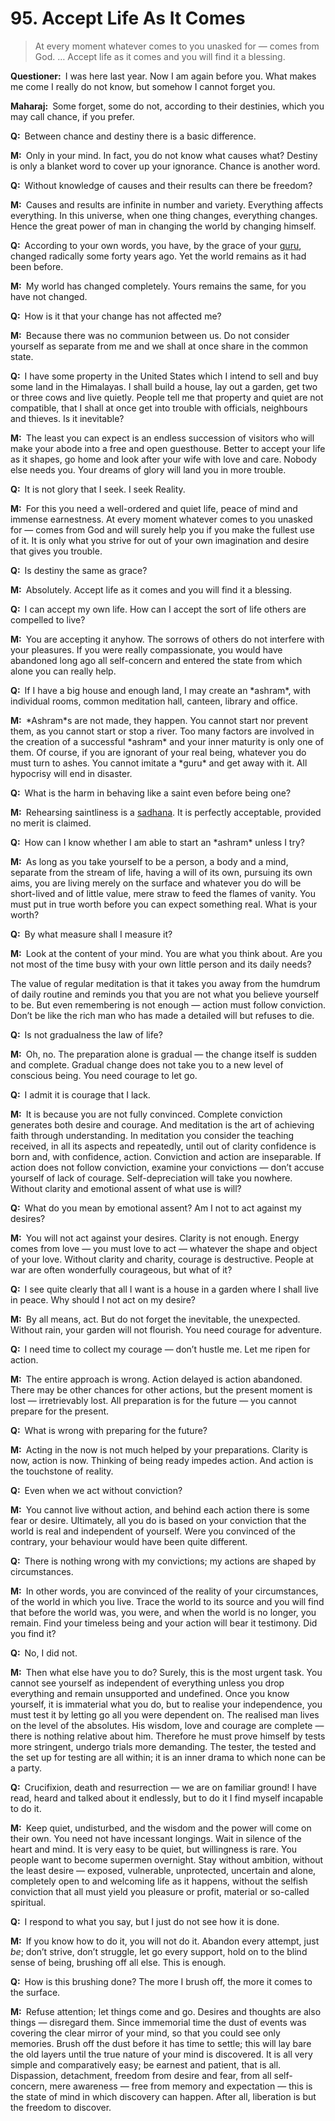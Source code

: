 # 95. Accept Life As It Comes

>At every moment whatever comes to you unasked for — comes from God. … Accept life as it comes and you will find it a blessing.</p>

<p><b>Questioner:</b> I was here last year. Now I am again before you. What makes me come I really do not 
know, but somehow I cannot forget you.</p>

<p><b>Maharaj:</b> Some forget, some do not, according to their destinies, which you may call chance, if you 
prefer.</p>

<p><b>Q:</b> Between chance and destiny there is a basic difference.</p>

<p><b>M:</b> Only in your mind. In fact, you do not know what causes what? Destiny is only a blanket word to 
cover up your ignorance. Chance is another word.</p>

<p><b>Q:</b> Without knowledge of causes and their results can there be freedom?</p>

<p><b>M:</b> Causes and results are infinite in number and variety. Everything affects everything. In this 
universe, when one thing changes, everything changes. Hence the great power of man in changing 
the world by changing himself.</p>

<p><b>Q:</b> According to your own words, you have, by the grace of your <a href="Spiritual teacher, preceptor.">guru</a>, changed radically some forty years ago. Yet the world remains as it had been before.</p>

<p><b>M:</b> My world has changed completely. Yours remains the same, for you have not changed.</p>

<p><b>Q:</b> How is it that your change has not affected me?</p>

<p><b>M:</b> Because there was no communion between us. Do not consider yourself as separate from me 
and we shall at once share in the common state.</p>

<p><b>Q:</b> I have some property in the United States which I intend to sell and buy some land in the 
Himalayas. I shall build a house, lay out a garden, get two or three cows and live quietly. People tell 
me that property and quiet are not compatible, that I shall at once get into trouble with officials, 
neighbours and thieves. Is it inevitable?</p>

<p><b>M:</b> The least you can expect is an endless succession of visitors who will make your abode into a 
free and open guesthouse. Better to accept your life as it shapes, go home and look after your wife 
with love and care. Nobody else needs you. Your dreams of glory will land you in more trouble. </p>

<p><b>Q:</b> It is not glory that I seek. I seek Reality.</p>

<p><b>M:</b> For this you need a well-ordered and quiet life, peace of mind and immense earnestness. At 
every moment whatever comes to you unasked for — comes from God and will surely help you if you 
make the fullest use of it. It is only what you strive for out of your own imagination and desire that
gives you trouble.</p>

<p><b>Q:</b> Is destiny the same as grace?</p>

<p><b>M:</b> Absolutely. Accept life as it comes and you will find it a blessing.</p>

<p><b>Q:</b> I can accept my own life. How can I accept the sort of life others are compelled to live?</p>

<p><b>M:</b> You are accepting it anyhow. The sorrows of others do not interfere with your pleasures. If you 
were really compassionate, you would have abandoned long ago all self-concern and entered the 
state from which alone you can really help.</p>

<p><b>Q:</b> If I have a big house and enough land, I may create an *ashram*, with individual rooms, common
meditation hall, canteen, library and office.</p>

<p><b>M:</b> *Ashram*s are not made, they happen. You cannot start nor prevent them, as you cannot start or 
stop a river. Too many factors are involved in the creation of a successful *ashram* and your inner 
maturity is only one of them. Of course, if you are ignorant of your real being, whatever you do must 
turn to ashes. You cannot imitate a *guru* and get away with it. All hypocrisy will end in disaster.</p>

<p><b>Q:</b> What is the harm in behaving like a saint even before being one?</p>

<p><b>M:</b> Rehearsing saintliness is a <a href="The practice which produces success, <em>siddhi</em>.">sadhana</a>. It is perfectly acceptable, provided no merit is claimed.</p>

<p><b>Q:</b> How can I know whether I am able to start an *ashram* unless I try?</p>

<p><b>M:</b> As long as you take yourself to be a person, a body and a mind, separate from the stream of 
life, having a will of its own, pursuing its own aims, you are living merely on the surface and 
whatever you do will be short-lived and of little value, mere straw to feed the flames of vanity. You 
must put in true worth before you can expect something real. What is your worth?</p>

<p><b>Q:</b> By what measure shall I measure it?</p>

<p><b>M:</b> Look at the content of your mind. You are what you think about. Are you not most of the time 
busy with your own little person and its daily needs?

The value of regular meditation is that it takes you away from the humdrum of daily routine and 
reminds you that you are not what you believe yourself to be. But even remembering is not enough 
— action must follow conviction. Don’t be like the rich man who has made a detailed will but refuses 
to die.</p>

<p><b>Q:</b> Is not gradualness the law of life?</p>

<p><b>M:</b> Oh, no. The preparation alone is gradual — the change itself is sudden and complete. Gradual 
change does not take you to a new level of conscious being. You need courage to let go.</p>

<p><b>Q:</b> I admit it is courage that I lack.</p>

<p><b>M:</b> It is because you are not fully convinced. Complete conviction generates both desire and 
courage. And meditation is the art of achieving faith through understanding. In meditation you 
consider the teaching received, in all its aspects and repeatedly, until out of clarity confidence is 
born and, with confidence, action. Conviction and action are inseparable. If action does not follow 
conviction, examine your convictions — don’t accuse yourself of lack of courage. Self-depreciation will 
take you nowhere. Without clarity and emotional assent of what use is will?</p>

<p><b>Q:</b> What do you mean by emotional assent? Am I not to act against my desires?</p>

<p><b>M:</b> You will not act against your desires. Clarity is not enough. Energy comes from love — you must 
love to act — whatever the shape and object of your love. Without clarity and charity, courage is 
destructive. People at war are often wonderfully courageous, but what of it?</p>

<p><b>Q:</b> I see quite clearly that all I want is a house in a garden where I shall live in peace. Why should I 
not act on my desire?</p>

<p><b>M:</b> By all means, act. But do not forget the inevitable, the unexpected. Without rain, your garden will not 
flourish. You need courage for adventure.</p>

<p><b>Q:</b> I need time to collect my courage — don’t hustle me. Let me ripen for action.</p>

<p><b>M:</b> The entire approach is wrong. Action delayed is action abandoned. There may be other 
chances for other actions, but the present moment is lost — irretrievably lost. All preparation is for 
the future — you cannot prepare for the present.</p>

<p><b>Q:</b> What is wrong with preparing for the future?</p>

<p><b>M:</b> Acting in the now is not much helped by your preparations. Clarity is now, action is now. 
Thinking of being ready impedes action. And action is the touchstone of reality.</p>

<p><b>Q:</b> Even when we act without conviction?</p>

<p><b>M:</b> You cannot live without action, and behind each action there is some fear or desire. Ultimately, 
all you do is based on your conviction that the world is real and independent of yourself. Were you 
convinced of the contrary, your behaviour would have been quite different.</p>

<p><b>Q:</b> There is nothing wrong with my convictions; my actions are shaped by circumstances.</p>

<p><b>M:</b> In other words, you are convinced of the reality of your circumstances, of the world in which you 
live. Trace the world to its source and you will find that before the world was, you were, and when 
the world is no longer, you remain. Find your timeless being and your action will bear it testimony. 
Did you find it?</p>

<p><b>Q:</b> No, I did not.</p>

<p><b>M:</b> Then what else have you to do? Surely, this is the most urgent task. You cannot see yourself as 
independent of everything unless you drop everything and remain unsupported and undefined. 
Once you know yourself, it is immaterial what you do, but to realise your independence, you must 
test it by letting go all you were dependent on. The realised man lives on the level of the absolutes. 
His wisdom, love and courage are complete — there is nothing relative about him. Therefore he must 
prove himself by tests more stringent, undergo trials more demanding. The tester, the tested and 
the set up for testing are all within; it is an inner drama to which none can be a party.</p>

<p><b>Q:</b> Crucifixion, death and resurrection — we are on familiar ground! I have read, heard and talked 
about it endlessly, but to do it I find myself incapable to do it.</p>

<p><b>M:</b> Keep quiet, undisturbed, and the wisdom and the power will come on their own. You need not have 
incessant longings. Wait in silence of the heart and mind. It is very easy to be quiet, but willingness is rare. You 
people want to become supermen overnight. Stay without ambition, without the least desire — 
exposed, vulnerable, unprotected, uncertain and alone, completely open to and welcoming life as it 
happens, without the selfish conviction that all must yield you pleasure or profit, material or so-called spiritual.</p>

<p><b>Q:</b> I respond to what you say, but I just do not see how it is done.</p>

<p><b>M:</b> If you know how to do it, you will not do it. Abandon every attempt, just <em>be</em>; don’t strive, don’t 
struggle, let go every support, hold on to the blind sense of being, brushing off all else. This is 
enough.</p>

<p><b>Q:</b> How is this brushing done? The more I brush off, the more it comes to the surface.</p>

<p><b>M:</b> Refuse attention; let things come and go. Desires and thoughts are also things — disregard them. 
Since immemorial time the dust of events was covering the clear mirror of your mind, so that you could see 
only memories. Brush off the dust before it has time to settle; this will lay bare the old 
layers until the true nature of your mind is discovered. It is all very simple and comparatively easy; 
be earnest and patient, that is all. Dispassion, detachment, freedom from desire and fear, from all 
self-concern, mere awareness — free from memory and expectation — this is the state of mind in 
which discovery can happen. After all, liberation is but the freedom to discover.


<script>
export default {
  props: ["slot-key"],
  mounted () {
    tippy("[href]", {allowHTML: true});
  }
}
</script>
